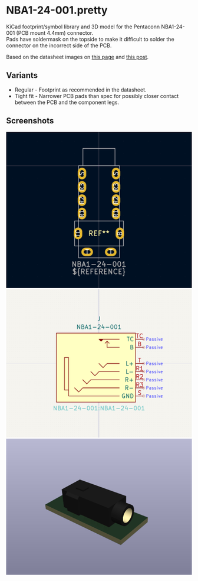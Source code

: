 # NBA1-24-001.pretty
KiCad footprint/symbol library and 3D model for the Pentaconn NBA1-24-001 (PCB mount 4.4mm) connector.  
Pads have soldermask on the topside to make it difficult to solder the connector on the incorrect side of the PCB.  

Based on the datasheet images on [this page](https://www.pentaconn.com/shopdetail/000000000002/plug_jack/page1/order/) and [this post](https://www.head-fi.org/threads/dx220-a-new-view-to-your-music-latest-fw-1-19-local-link-for-user-guide-1st-page.898388/page-179#post-14950324).

## Variants
- Regular - Footprint as recommended in the datasheet.
- Tight fit - Narrower PCB pads than spec for possibly closer contact between the PCB and the component legs.

## Screenshots

![Footprint image](https://raw.githubusercontent.com/ai03-2725/NBA1-24-001.pretty/main/images/footprint.png)
![Symbol image](https://raw.githubusercontent.com/ai03-2725/NBA1-24-001.pretty/main/images/symbol.png)
![3D model image](https://raw.githubusercontent.com/ai03-2725/NBA1-24-001.pretty/main/images/3dmodel.png)

